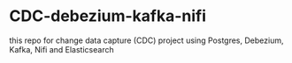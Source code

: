 # CDC-debezium-kafka-nifi
this repo for change data capture (CDC) project using Postgres, Debezium, Kafka, Nifi and Elasticsearch
